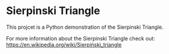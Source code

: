 # Sierpinski Triangle
This projcet is a Python demonstration of the Sierpinski Triangle. 

For more information about the Sierpinski Triangle check out: https://en.wikipedia.org/wiki/Sierpiński_triangle

